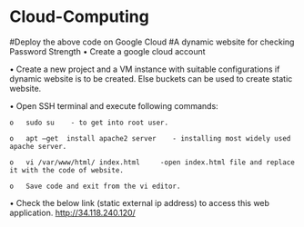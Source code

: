 # Cloud-Computing
#Deploy the above code on Google Cloud
#A dynamic website for checking Password Strength
•	Create a google cloud account

•	Create a new project and a VM instance with suitable configurations if dynamic website 
is to be created. Else buckets can be used to create static website.

•	 Open SSH terminal and execute following commands:

    o	sudo su    - to get into root user.
  
    o	apt –get  install apache2 server    - installing most widely used apache server.
  
    o	vi /var/www/html/ index.html     -open index.html file and replace it with the code of website.
  
    o	Save code and exit from the vi editor.
  
•	Check the below link (static external ip address) to access this web application.
  http://34.118.240.120/
 


